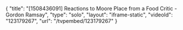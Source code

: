 {
    "title": "[1508436091] Reactions to Moore Place from a Food Critic - Gordon Ramsay",
    "type": "solo",
    "layout": "iframe-static",
    "videoId": "123179267",
    "url": "\/tvpembed\/123179267"
}